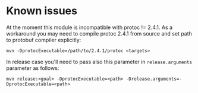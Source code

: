 Known issues
============

At the moment this module is incompatible with protoc != 2.4.1. As a
workaround you may need to compile protoc 2.4.1 from source and set
path to protobuf compiler explicitly:

    mvn -DprotocExecutable=/path/to/2.4.1/protoc <targets>

In release case you'll need to pass also this parameter in `release.arguments` parameter as follows:

    mvn release:<goal> -DprotocExecutable=<path> -Drelease.arguments=-DprotocExecutable=<path>
